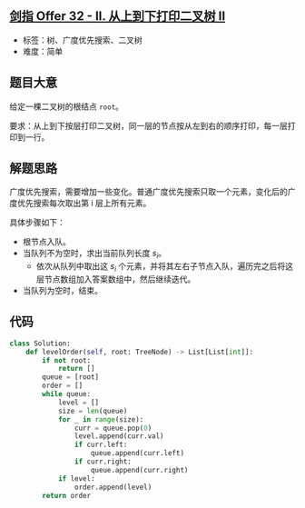 ## [剑指 Offer 32 - II. 从上到下打印二叉树 II](https://leetcode-cn.com/problems/cong-shang-dao-xia-da-yin-er-cha-shu-ii-lcof/)

- 标签：树、广度优先搜索、二叉树
- 难度：简单

## 题目大意

给定一棵二叉树的根结点 `root`。

要求：从上到下按层打印二叉树，同一层的节点按从左到右的顺序打印，每一层打印到一行。

## 解题思路

广度优先搜索，需要增加一些变化。普通广度优先搜索只取一个元素，变化后的广度优先搜索每次取出第 i 层上所有元素。

具体步骤如下：

- 根节点入队。
- 当队列不为空时，求出当前队列长度 $s_i$。
	- 依次从队列中取出这 $s_i$ 个元素，并将其左右子节点入队，遍历完之后将这层节点数组加入答案数组中，然后继续迭代。
- 当队列为空时，结束。

## 代码

```Python
class Solution:
    def levelOrder(self, root: TreeNode) -> List[List[int]]:
        if not root:
            return []
        queue = [root]
        order = []
        while queue:
            level = []
            size = len(queue)
            for _ in range(size):
                curr = queue.pop(0)
                level.append(curr.val)
                if curr.left:
                    queue.append(curr.left)
                if curr.right:
                    queue.append(curr.right)
            if level:
                order.append(level)
        return order
```

